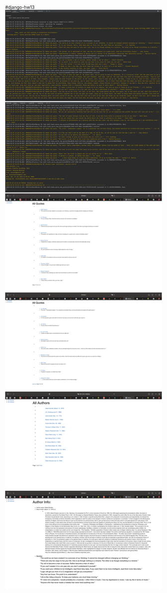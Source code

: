 #django-hw13
![](img/png1.png)
![](img/png2.png)
![](img/png3.png)
![](img/png4.png)
![](img/png5.png)
![](img/png6.png)